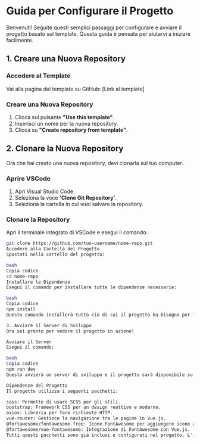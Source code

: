 # Guida per Configurare il Progetto

Benvenuti! Seguite questi semplici passaggi per configurare e avviare il progetto basato sul template. Questa guida è pensata per aiutarvi a iniziare facilmente.

## 1. Creare una Nuova Repository

### Accedere al Template

Vai alla pagina del template su GitHub: [Link al template]

### Creare una Nuova Repository

1. Clicca sul pulsante **"Use this template"**.
2. Inserisci un nome per la nuova repository.
3. Clicca su **"Create repository from template"**.

## 2. Clonare la Nuova Repository

Ora che hai creato una nuova repository, devi clonarla sul tuo computer.

### Aprire VSCode

1. Apri Visual Studio Code.
2. Seleziona la voce **'Clone Git Repository'**.
3. Seleziona la cartella in cui vuoi salvare la repository.

### Clonare la Repository

Apri il terminale integrato di VSCode e esegui il comando:

```bash
git clone https://github.com/tuo-username/nome-repo.git
Accedere alla Cartella del Progetto
Spostati nella cartella del progetto:

bash
Copia codice
cd nome-repo
Installare le Dipendenze
Esegui il comando per installare tutte le dipendenze necessarie:

bash
Copia codice
npm install
Questo comando installerà tutto ciò di cui il progetto ha bisogno per funzionare.

3. Avviare il Server di Sviluppo
Ora sei pronto per vedere il progetto in azione!

Avviare il Server
Esegui il comando:

bash
Copia codice
npm run dev
Questo avvierà un server di sviluppo e il progetto sarà disponibile su http://localhost:5173. Apri questo URL nel tuo browser per vedere il progetto.

Dipendenze del Progetto
Il progetto utilizza i seguenti pacchetti:

sass: Permette di usare SCSS per gli stili.
bootstrap: Framework CSS per un design reattivo e moderno.
axios: Libreria per fare richieste HTTP.
vue-router: Gestisce la navigazione tra le pagine in Vue.js.
@fortawesome/fontawesome-free: Icone FontAwesome per aggiungere icone al progetto.
@fortawesome/vue-fontawesome: Integrazione di FontAwesome con Vue.js.
Tutti questi pacchetti sono già inclusi e configurati nel progetto. L'installazione con npm install li aggiungerà al tuo ambiente di sviluppo.